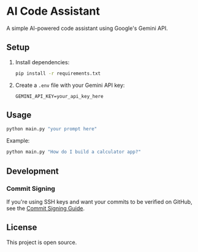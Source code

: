 # AI Code Assistant

A simple AI-powered code assistant using Google's Gemini API.

## Setup

1. Install dependencies:
   ```bash
   pip install -r requirements.txt
   ```

2. Create a `.env` file with your Gemini API key:
   ```
   GEMINI_API_KEY=your_api_key_here
   ```

## Usage

```bash
python main.py "your prompt here"
```

Example:
```bash
python main.py "How do I build a calculator app?"
```

## Development

### Commit Signing

If you're using SSH keys and want your commits to be verified on GitHub, see the [Commit Signing Guide](COMMIT_SIGNING.md).

## License

This project is open source.
